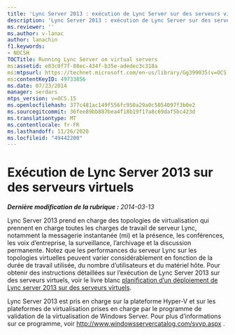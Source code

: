 ```yaml
---
title: 'Lync Server 2013 : exécution de Lync Server sur des serveurs virtuels'
description: 'Lync Server 2013 : exécution de Lync Server sur des serveurs virtuels.'
ms.reviewer: ''
ms.author: v-lanac
author: lanachin
f1.keywords:
- NOCSH
TOCTitle: Running Lync Server on virtual servers
ms:assetid: e83c0f7f-88ec-434f-b35e-adedec3c318a
ms:mtpsurl: https://technet.microsoft.com/en-us/library/Gg399035(v=OCS.15)
ms:contentKeyID: 49733856
ms.date: 07/23/2014
manager: serdars
mtps_version: v=OCS.15
ms.openlocfilehash: 377c481ac149f556fc950a29a0c5054097f3b0e2
ms.sourcegitcommit: 36fee89bb887bea4f18b19f17a8c69daf5bc423d
ms.translationtype: MT
ms.contentlocale: fr-FR
ms.lasthandoff: 11/26/2020
ms.locfileid: "49442200"
---
```

# <a name="running-lync-server-2013-on-virtual-servers"></a>Exécution de Lync Server 2013 sur des serveurs virtuels

<div data-xmlns="http://www.w3.org/1999/xhtml">

<div class="topic" data-xmlns="http://www.w3.org/1999/xhtml" data-msxsl="urn:schemas-microsoft-com:xslt" data-cs="https://msdn.microsoft.com/">

<div data-asp="https://msdn2.microsoft.com/asp">



</div>

<div id="mainSection">

<div id="mainBody">

<span> </span>

_**Dernière modification de la rubrique :** 2014-03-13_

Lync Server 2013 prend en charge des topologies de virtualisation qui prennent en charge toutes les charges de travail de serveur Lync, notamment la messagerie instantanée (mi) et la présence, les conférences, les voix d’entreprise, la surveillance, l’archivage et la discussion permanente. Notez que les performances du serveur Lync sur les topologies virtuelles peuvent varier considérablement en fonction de la durée de travail utilisée, du nombre d’utilisateurs et du matériel hôte. Pour obtenir des instructions détaillées sur l’exécution de Lync Server 2013 sur des serveurs virtuels, voir le livre blanc [planification d’un déploiement de Lync server 2013 sur des serveurs virtuels](https://www.microsoft.com/download/details.aspx?id=41936).

Lync Server 2013 est pris en charge sur la plateforme Hyper-V et sur les plateformes de virtualisation prises en charge par le programme de validation de la virtualisation de Windows Server. Pour plus d’informations sur ce programme, voir <http://www.windowsservercatalog.com/svvp.aspx> .

<div id="sectionSection0" class="section">

</div>

</div>

<span> </span>

</div>

</div>

</div>

